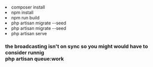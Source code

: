 <p>
<li>composer install</li>
<li>npm install</li>
<li>npm run build</li>
<li>php artisan migrate --seed</li>
<li>php artisan migrate --seed</li>
<li>php artisan serve</li>
     
 
<h3>the broadcasting isn't on sync so you might would have to consider runnig <br>
    <strong>php artisan queue:work </strong>  </h3>
